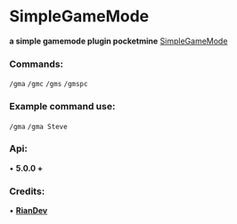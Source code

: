 # SimpleGameMode
**a simple gamemode plugin pocketmine**
[SimpleGameMode](https://github.com/rianmlna/SimpleGameMode/blob/24ca027cf45832e306e9d6c7dbdfce6951fb75a8/icon.png)
### Commands:
```/gma```
```/gmc```
```/gms```
```/gmspc```
### Example command use:
```/gma```
```/gma Steve```
### Api:
• **5.0.0 +**

### Credits:
• **[RianDev](https://github.com/rianmlna)**
